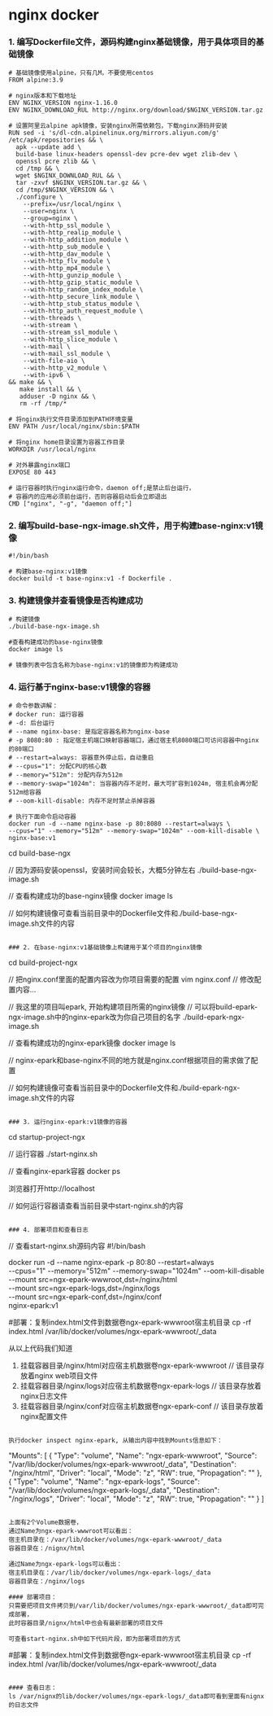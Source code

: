 # nginx docker

### 1. 编写Dockerfile文件，源码构建nginx基础镜像，用于具体项目的基础镜像
```
# 基础镜像使用alpine，只有几M，不要使用centos
FROM alpine:3.9

# nginx版本和下载地址
ENV NGINX_VERSION nginx-1.16.0
ENV NGINX_DOWNLOAD_RUL http://nginx.org/download/$NGINX_VERSION.tar.gz

# 设置阿里云alpine apk镜像，安装nginx所需依赖包，下载nginx源码并安装
RUN sed -i 's/dl-cdn.alpinelinux.org/mirrors.aliyun.com/g' /etc/apk/repositories && \
  apk --update add \
  build-base linux-headers openssl-dev pcre-dev wget zlib-dev \
  openssl pcre zlib && \
  cd /tmp && \
  wget $NGINX_DOWNLOAD_RUL && \
  tar -zxvf $NGINX_VERSION.tar.gz && \
  cd /tmp/$NGINX_VERSION && \
  ./configure \
    --prefix=/usr/local/nginx \
    --user=nginx \
    --group=nginx \
    --with-http_ssl_module \
    --with-http_realip_module \
    --with-http_addition_module \
    --with-http_sub_module \
    --with-http_dav_module \
    --with-http_flv_module \
    --with-http_mp4_module \
    --with-http_gunzip_module \
    --with-http_gzip_static_module \
    --with-http_random_index_module \
    --with-http_secure_link_module \
    --with-http_stub_status_module \
    --with-http_auth_request_module \
    --with-threads \
    --with-stream \
    --with-stream_ssl_module \
    --with-http_slice_module \
    --with-mail \
    --with-mail_ssl_module \
    --with-file-aio \
    --with-http_v2_module \
    --with-ipv6 \
&& make && \
   make install && \
   adduser -D nginx && \
   rm -rf /tmp/*

# 将nginx执行文件目录添加到PATH环境变量
ENV PATH /usr/local/nginx/sbin:$PATH

# 将nginx home目录设置为容器工作目录
WORKDIR /usr/local/nginx

# 对外暴露nginx端口
EXPOSE 80 443

# 运行容器时执行nginx运行命令，daemon off;是禁止后台运行，
# 容器内的应用必须前台运行，否则容器启动后会立即退出
CMD ["nginx", "-g", "daemon off;"]
```

### 2. 编写build-base-ngx-image.sh文件，用于构建base-nginx:v1镜像
```
#!/bin/bash

# 构建base-nginx:v1镜像
docker build -t base-nginx:v1 -f Dockerfile .
```
### 3. 构建镜像并查看镜像是否构建成功

```
# 构建镜像
./build-base-ngx-image.sh

#查看构建成功的base-nginx镜像
docker image ls

# 镜像列表中包含名称为base-nginx:v1的镜像即为构建成功
```

### 4. 运行基于nginx-base:v1镜像的容器

```
# 命令参数讲解：
# docker run: 运行容器
# -d: 后台运行
# --name nginx-base: 是指定容器名称为nginx-base
# -p 8080:80 : 指定宿主机端口映射容器端口，通过宿主机8080端口可访问容器中nginx的80端口
# --restart=always: 容器意外停止后，自动重启
# --cpus="1": 分配CPU的核心数
# --memory="512m": 分配内存为512m
# --memory-swap="1024m": 当容器内存不足时，最大可扩容到1024m, 宿主机会再分配512m给容器
# --oom-kill-disable: 内存不足时禁止杀掉容器

# 执行下面命令启动容器
docker run -d --name nginx-base -p 80:8080 --restart=always \
--cpus="1" --memory="512m" --memory-swap="1024m" --oom-kill-disable \
nginx-base:v1
```



cd build-base-ngx

// 因为源码安装openssl，安装时间会较长，大概5分钟左右
./build-base-ngx-image.sh

// 查看构建成功的base-nginx镜像
docker image ls

// 如何构建镜像可查看当前目录中的Dockerfile文件和./build-base-ngx-image.sh文件的内容
```

### 2. 在base-nginx:v1基础镜像上构建用于某个项目的nginx镜像
```
cd build-project-ngx

// 把nginx.conf里面的配置内容改为你项目需要的配置
vim nginx.conf 
// 修改配置内容...

// 我这里的项目叫epark, 开始构建项目所需的nginx镜像
// 可以将build-epark-ngx-image.sh中的nginx-epark改为你自己项目的名字
./build-epark-ngx-image.sh

// 查看构建成功的nginx-epark镜像
docker image ls

// nginx-epark和base-nginx不同的地方就是nginx.conf根据项目的需求做了配置

// 如何构建镜像可查看当前目录中的Dockerfile文件和./build-epark-ngx-image.sh文件的内容
```

### 3. 运行nginx-epark:v1镜像的容器
```
cd startup-project-ngx

// 运行容器
./start-nginx.sh

// 查看nginx-epark容器
docker ps

浏览器打开http://localhost

// 如何运行容器请查看当前目录中start-nginx.sh的内容
```

### 4. 部署项目和查看日志

```
// 查看start-nginx.sh源码内容
#!/bin/bash

docker run -d --name nginx-epark -p 80:80 --restart=always \
--cpus="1" --memory="512m" --memory-swap="1024m" --oom-kill-disable \
--mount src=ngx-epark-wwwroot,dst=/nginx/html \
--mount src=ngx-epark-logs,dst=/nginx/logs \
--mount src=ngx-epark-conf,dst=/nginx/conf \
nginx-epark:v1

#部署：复制index.html文件到数据卷ngx-epark-wwwroot宿主机目录
cp -rf index.html /var/lib/docker/volumes/ngx-epark-wwwroot/_data


从以上代码我们知道  
1. 挂载容器目录/nginx/html对应宿主机数据卷ngx-epark-wwwroot // 该目录存放着nginx web项目文件  
2. 挂载容器目录/nginx/logs对应宿主机数据卷ngx-epark-logs // 该目录存放着nginx日志文件  
3. 挂载容器目录/nginx/conf对应宿主机数据卷ngx-epark-conf // 该目录存放着nginx配置文件 
```

执行docker inspect nginx-epark, 从输出内容中找到Mounts信息如下：

```
"Mounts": [
    {
        "Type": "volume",
        "Name": "ngx-epark-wwwroot",
        "Source": "/var/lib/docker/volumes/ngx-epark-wwwroot/_data",
        "Destination": "/nginx/html",
        "Driver": "local",
        "Mode": "z",
        "RW": true,
        "Propagation": ""
    },
    {
        "Type": "volume",
        "Name": "ngx-epark-logs",
        "Source": "/var/lib/docker/volumes/ngx-epark-logs/_data",
        "Destination": "/nginx/logs",
        "Driver": "local",
        "Mode": "z",
        "RW": true,
        "Propagation": ""
    }
]
```

上面有2个Volume数据卷，  
通过Name为ngx-epark-wwwroot可以看出：  
宿主机目录在：/var/lib/docker/volumes/ngx-epark-wwwroot/_data  
容器目录在：/nignx/html  

通过Name为ngx-epark-logs可以看出：  
宿主机目录在：/var/lib/docker/volumes/ngx-epark-logs/_data  
容器目录在：/nginx/logs

#### 部署项目：  
只需要把项目文件拷贝到/var/lib/docker/volumes/ngx-epark-wwwroot/_data即可完成部署，  
此时容器目录/nignx/html中也会有最新部署的项目文件

可查看start-nginx.sh中如下代码片段，即为部署项目的方式
```
#部署：复制index.html文件到数据卷ngx-epark-wwwroot宿主机目录
cp -rf index.html /var/lib/docker/volumes/ngx-epark-wwwroot/_data
```

#### 查看日志：  
ls /var/nignx的lib/docker/volumes/ngx-epark-logs/_data即可看到里面有nignx的日志文件





 
